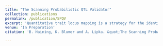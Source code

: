 ```yaml
---
title: "The Scanning Probabilistic QTL Validator"
collection: publications
permalink: /publication/SPQV
excerpt: 'Quantitative trait locus mapping is a strategy for the identification of genomic regions that are associated with a trait of interest. Previous methods for the statistical validation of the results of quantitative trait locus mapping studies are labor-intensive or rely on fragile assumptions. In this paper, we explore the possibility of validation of quantitative trait loci through resampling of the genome. We aim to determine the likelihood of finding a particular number of previously known genes given the null hypothesis of random placement of quantitative trait loci. We ultimately advocate for the use of a new, probabilistic method which takes into account the current knowledge of genes that contribute to the trait of interest, the difficulties with accommodating the edges of chromosomes, and the requirement for smoothness in resampling with replacement. We then present an open-source software package that can run this method in seconds or less, with no pre-processing required.'
venue: 'In Preparation'
citation: 'B. Haining, K. Blumer and A. Lipka. &quot;The Scanning Probabilistic QTL Validator.&quot; <i>In preparation.</i>'

---
```

